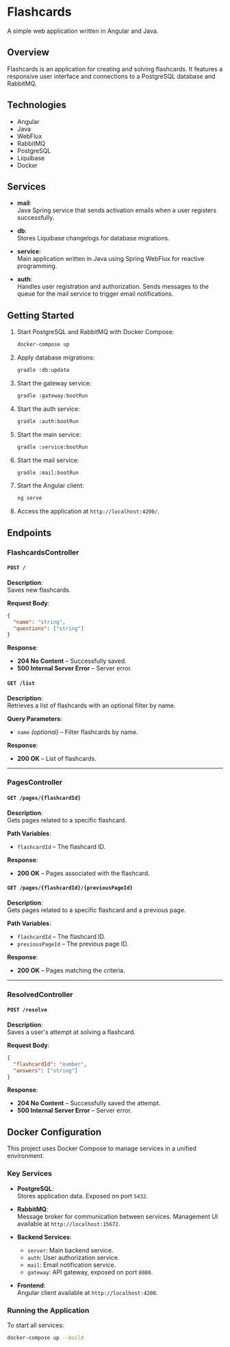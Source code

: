 # Flashcards

A simple web application written in Angular and Java.

## Overview

Flashcards is an application for creating and solving flashcards. It features a responsive user interface and connections to a PostgreSQL database and RabbitMQ.

## Technologies

- Angular
- Java
- WebFlux
- RabbitMQ
- PostgreSQL
- Liquibase
- Docker

## Services

- **mail**:  
  Java Spring service that sends activation emails when a user registers successfully.

- **db**:  
  Stores Liquibase changelogs for database migrations.

- **service**:  
  Main application written in Java using Spring WebFlux for reactive programming.

- **auth**:  
  Handles user registration and authorization. Sends messages to the queue for the mail service to trigger email notifications.

## Getting Started

1. Start PostgreSQL and RabbitMQ with Docker Compose:
   ```bash
   docker-compose up
   ```
2. Apply database migrations:
   ```bash
   gradle :db:update
   ```
3. Start the gateway service:
   ```bash
   gradle :gateway:bootRun
   ```
4. Start the auth service:
   ```bash
   gradle :auth:bootRun
   ```
5. Start the main service:
   ```bash
   gradle :service:bootRun
   ```
6. Start the mail service:
   ```bash
   gradle :mail:bootRun
   ```
7. Start the Angular client:
   ```bash
   ng serve
   ```
8. Access the application at `http://localhost:4200/`.

## Endpoints

### FlashcardsController

#### `POST /`

**Description**:  
Saves new flashcards.

**Request Body**:
```json
{
  "name": "string",
  "questions": ["string"]
}
```

**Response**:  
- **204 No Content** – Successfully saved.  
- **500 Internal Server Error** – Server error.

#### `GET /list`

**Description**:  
Retrieves a list of flashcards with an optional filter by name.

**Query Parameters**:  
- `name` *(optional)* – Filter flashcards by name.

**Response**:  
- **200 OK** – List of flashcards.

---

### PagesController

#### `GET /pages/{flashcardId}`

**Description**:  
Gets pages related to a specific flashcard.

**Path Variables**:  
- `flashcardId` – The flashcard ID.

**Response**:  
- **200 OK** – Pages associated with the flashcard.

#### `GET /pages/{flashcardId}/{previousPageId}`

**Description**:  
Gets pages related to a specific flashcard and a previous page.

**Path Variables**:  
- `flashcardId` – The flashcard ID.  
- `previousPageId` – The previous page ID.

**Response**:  
- **200 OK** – Pages matching the criteria.

---

### ResolvedController

#### `POST /resolve`

**Description**:  
Saves a user's attempt at solving a flashcard.

**Request Body**:
```json
{
  "flashcardId": "number",
  "answers": ["string"]
}
```

**Response**:  
- **204 No Content** – Successfully saved the attempt.  
- **500 Internal Server Error** – Server error.

## Docker Configuration

This project uses Docker Compose to manage services in a unified environment.

### Key Services

- **PostgreSQL**:  
  Stores application data. Exposed on port `5432`.

- **RabbitMQ**:  
  Message broker for communication between services. Management UI available at `http://localhost:15672`.

- **Backend Services**:  
  - `server`: Main backend service.  
  - `auth`: User authorization service.  
  - `mail`: Email notification service.  
  - `gateway`: API gateway, exposed on port `8080`.

- **Frontend**:  
  Angular client available at `http://localhost:4200`.

### Running the Application

To start all services:

```bash
docker-compose up --build
```
